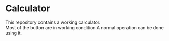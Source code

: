 # Calculator
This repository contains a working calculator.<br>
Most of the button are in working condition.A normal operation can be done using it.
